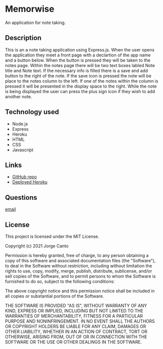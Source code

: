 # Memorwise
An application for note taking. 

## Description
This is an a note taking application using Express.js. When the user opens the application they meet a front page with a declartion of the app name and a button below. When the button is pressed they will be taken to the notes page. Within the notes page there will be two text boxes labled Note title and Note text. If the necessary info is filled there is a save and add button to the right of the note. If the save icon is pressed the note will be place to the notes column to the left. If one of the notes within the column is pressed it will be presented in the display space to the right. While the note is being displayed the user can press the plus sign icon if they wish to add another note.

## Technology used
 * Node.js
 * Express
 * Heroku
 * HTML
 * CSS
 * Javascript

## Links
 * [GitHub repo](https://github.com/jcant770/Memorwise)
 * [Deployed Heroku]()

## Questions
 [email](cantoj515@gmail.com)

## License
This project is licensed under the MIT License.

Copyright (c) 2021 Jorge Canto

Permission is hereby granted, free of charge, to any person obtaining a copy of this software and associated documentation files (the "Software"), to deal in the Software without restriction, including without limitation the rights to use, copy, modify, merge, publish, distribute, sublicense, and/or sell copies of the Software, and to permit persons to whom the Software is furnished to do so, subject to the following conditions:

The above copyright notice and this permission notice shall be included in all copies or substantial portions of the Software.

THE SOFTWARE IS PROVIDED "AS IS", WITHOUT WARRANTY OF ANY KIND, EXPRESS OR IMPLIED, INCLUDING BUT NOT LIMITED TO THE WARRANTIES OF MERCHANTABILITY, FITNESS FOR A PARTICULAR PURPOSE AND NONINFRINGEMENT. IN NO EVENT SHALL THE AUTHORS OR COPYRIGHT HOLDERS BE LIABLE FOR ANY CLAIM, DAMAGES OR OTHER LIABILITY, WHETHER IN AN ACTION OF CONTRACT, TORT OR OTHERWISE, ARISING FROM, OUT OF OR IN CONNECTION WITH THE SOFTWARE OR THE USE OR OTHER DEALINGS IN THE SOFTWARE.
